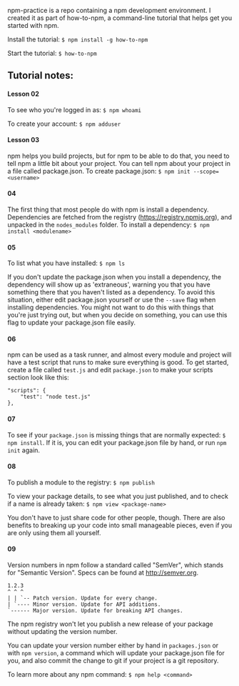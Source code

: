 npm-practice is a repo containing a npm development environment. I created it as part of how-to-npm, a command-line tutorial that helps get you started with npm.

Install the tutorial: `$ npm install -g how-to-npm`

Start the tutorial: `$ how-to-npm`

## Tutorial notes: 

#### Lesson 02

To see who you're logged in as: `$ npm whoami`

To create your account: `$ npm adduser`

#### Lesson 03 

npm helps you build projects, but for npm to be able to do that, you need to tell npm a little bit about your project. You can tell npm about your project in a file called package.json. To create package.json: `$ npm init --scope=<username>`


#### 04

The first thing that most people do with npm is install a dependency. Dependencies are fetched from the registry (https://registry.npmjs.org), and unpacked in the `nodes_modules` folder. To install a dependency: `$ npm install <modulename>`

#### 05

To list what you have installed: `$ npm ls`

If you don't update the package.json when you install a dependency, the dependency will show up as 'extraneous', warning you that you have something there that you haven't listed as a dependency. To avoid this situation, either edit package.json yourself or use the `--save` flag when installing dependencies. You might not want to do this with things that you're just trying out, but when you decide on something, you can use this flag to update your package.json file easily. 

#### 06 

npm can be used as a task runner, and almost every module and project will have a test script that runs to make sure everything is good. To get started, create a file called `test.js` and edit `package.json` to make your scripts section look like this: 

    "scripts": {
        "test": "node test.js"
    },

#### 07

To see if your `package.json` is missing things that are normally expected: `$ npm install`. If it is, you can edit your package.json file by hand, or run `npm init` again.

#### 08

To publish a module to the registry: `$ npm publish`

To view your package details, to see what you just published, and to check if a name is already taken: `$ npm view <package-name>`

You don't have to just share code for other people, though. There are also benefits to breaking up your code into small manageable pieces, even if you are only using them all yourself.

#### 09

Version numbers in npm follow a standard called "SemVer", which stands for "Semantic Version". Specs can be found at http://semver.org.

    1.2.3
    ^ ^ ^
    | | `-- Patch version. Update for every change.
    | `---- Minor version. Update for API additions.
    `------ Major version. Update for breaking API changes.

The npm registry won't let you publish a new release of your package without updating the version number. 

You can update your version number either by hand in `packages.json` or with `npm version`, a command which will update your package.json file for you, and also commit the change to git if your project is a git repository. 

To learn more about any npm command: `$ npm help <command>`

    